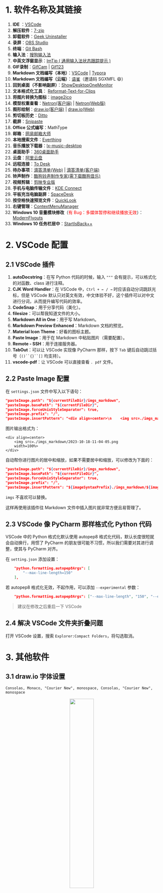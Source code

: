 ﻿# 1. 软件名称及其链接

1. **IDE** ：[VSCode](https://code.visualstudio.com/)
2. **解压软件**：[7-zip](https://www.7-zip.org/)
3. **卸载软件**：[Geek Uninstaller](https://geekuninstaller.com/)
4. **录屏**：[OBS Studio](https://obsproject.com/)
5. **终端**：[Git Bash](https://blog.csdn.net/weixin_44878336/article/details/132698736)
6. **输入法**：[搜狗输入法](https://pinyin.sogou.com/mac/)
7. **中英文浮窗显示**：[ImTip ( 通用输入法状态跟踪提示 )](https://github.com/aardio/ImTip)
8. **GIF录制**：[GifCam](https://gifcam.en.softonic.com/) | [Gif123](https://github.com/aardio/Gif123)
9. **Markdown 文档编写（本地）**：[VSCode](https://code.visualstudio.com/) | [Typora](https://typoraio.cn/)
10. **Markdown 文档编写（云端）**：[语雀](https://www.yuque.com/about)（邀请码 SGXMFL :smile:）
11. **回到桌面（不影响副屏）**：[ShowDesktopOneMonitor](https://github.com/ruzrobert/ShowDesktopOneMonitor)
12. **文本格式化工具**： [Reformat-Text-for-Clips](https://github.com/Le0v1n/Reformat-Text-for-Clips)
13. **将图片转换为图标**：[image2ico](https://github.com/Le0v1n/image2ico)
14. **模型权重查看**：[Netron(客户端)](https://github.com/lutzroeder/netron) | [Netron(Web版)](https://netron.app/)
15. **图形绘制**：[draw.io(客户端)](https://github.com/jgraph/drawio/releases) | [draw.io(Web)](https://app.diagrams.net/)
16. **剪切板历史**：[Ditto](https://ditto-cp.sourceforge.io/)
17. **截屏**：[Snipaste](https://www.snipaste.com/)
18. **Office 公式编写**：MathType
19. **邮箱**：[网易邮箱大师](https://dashi.163.com/download.html)
20. **本地搜索文件**：[Everthing](https://www.voidtools.com/zh-cn/)
21. **音乐播放下载器**：[lx-music-desktop](https://github.com/lyswhut/lx-music-desktop)
22. **桌面助手**：[360桌面助手](http://www.360.cn/desktop/)
23. **云盘**：[阿里云盘](https://www.aliyundrive.com/)
24. **远程连接**：[To Desk](https://www.todesk.com/)
25. **待办事项**：[滴答清单(Web)](https://www.dida365.com/webapp/#q/all/tasks) | [滴答清单(客户端)](https://www.dida365.com/about/download)
26. **铃声制作**：[酷狗铃声制作专家(需下载酷狗音乐)](https://download.kugou.com/)
27. **视频剪辑**：[剪映专业版](https://www.capcut.cn/)
28. **手机与电脑传输文件**：[KDE Connect](https://kdeconnect.kde.org/)
29. **平板充当电脑副屏**：[SpaceDesk](https://www.spacedesk.net/zh/)
30. **按空格快速预览文件**：[QuickLook](https://github.com/QL-Win/QuickLook)
31. **右键管理**：[ContextMenuManager](https://github.com/BluePointLilac/ContextMenuManager)
32. **Windows 10 音量模块修改**（<font color='red'>有 Bug：多媒体暂停和继续播放无效</font>）：[ModernFlyouts](https://github.com/ModernFlyouts-Community/ModernFlyouts)
33. **Windows 10 任务栏居中**：[StartIsBack++](https://www.ghxi.com/startisback.html)


# 2. VSCode 配置
## 2.1 VSCode 插件

1. **autoDocstring**：在写 Python 代码的时候，输入 `"""` 会有提示，可以格式化的对函数、class 进行注释。
2. **CJK Word Handler**：在 VSCode 中，`Ctrl + ← / →` 时应该自动分词跳跃光标，但是 VSCode 默认只对英文有效，中文体验不好，这个插件可以对中文进行分词，从而提升编写代码的效率。
3. **CodeSnap**：用于分享代码（美化）。
4. **filesize**：可以帮我知道文件的大小。
5. **Markdown All in One**：用于写 Markdown。
6. **Markdown Preview Enhanced**：Markdown 文档的预览。
7. **Material Icon Theme**：好看的图标主题。
8. **Paste Image**：用于在 Markdown 中粘贴图片（需要配置）。
9. **Remote - SSH**：用于连接服务器。
10. **TabOut**：可以让 VSCode 实现像 PyCharm 那样，按下 `Tab` 键后自动跳过括号（`()``{}``[]` 均支持）。
11. **vscode-pdf**：让 VSCode 可以直接查看 `. pdf` 文件。

## 2.2 Paste Image 配置

在 `settings.json` 文件中写入以下语句：

```json
"pasteImage.path": "${currentFileDir}/imgs_markdown",
"pasteImage.basePath": "${currentFileDir}",
"pasteImage.forceUnixStyleSeparator": true,
"pasteImage.prefix": "/",
"pasteImage.insertPattern": "<div align=center>\n    <img src=./imgs_markdown/${imageFileName}\n    width=100%>\n</div>",
```

图片输出格式为：

```
<div align=center>
    <img src=./imgs_markdown/2023-10-18-11-04-05.png
    width=100%>
</div>
```

自动帮你进行图片的居中和缩放，如果不需要居中和缩放，可以修改为下面的：

```json
"pasteImage.path": "${currentFileDir}/imgs_markdown",
"pasteImage.basePath": "${currentFileDir}",
"pasteImage.forceUnixStyleSeparator": true,
"pasteImage.prefix": "/",
"pasteImage.insertPattern": "${imageSyntaxPrefix}./imgs_markdown/${imageFileName}${imageSyntaxSuffix}",
```

`imgs` 不喜欢可以替换。

这样再使用该插件往 Markdown 文件中插入图片就非常方便且易管理了。

## 2.3 VSCode 像 PyCharm 那样格式化 Python 代码
VSCode 中的 Python 格式化默认使用 autopep8 格式化代码，默认长度很短就会自动换行，用惯了 PyCharm 的朋友很可能不习惯，所以我们需要对其进行调整，使其与 PyCharm 对齐。

在 `setting.json` 添加设置：

```json
    "python.formatting.autopep8Args": [
        "--max-line-length=150"
    ],
```

若 autopep8 格式化无效，不起作用，可以添加 `--experimental` 参数：

```json
    "python.formatting.autopep8Args": ["--max-line-length", "150", "--experimental"],
```

> 建议在修改之后重启一下 VSCode

## 2.4 解决 VSCode 文件夹折叠问题

打开 VSCode 设置，搜索 `Explorer:Compact Folders`，将勾选取消。

# 3. 其他软件
## 3.1 draw.io 字体设置

```
Consolas, Monaco, "Courier New", monospace, Consolas, "Courier New", monospace
```

<div align=center>
<img src=https://img-blog.csdnimg.cn/3e2ae95b8ec14a9986aa74eb8db78293.png
width=40%>
</div>

